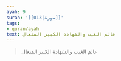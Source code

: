 ```yaml
---
ayah: 9
surah: '[[013|سورة]]'
tags:
- quran/ayah
text: عالم الغيب والشهادة الكبير المتعال
---
```

> عالم الغيب والشهادة الكبير المتعال

